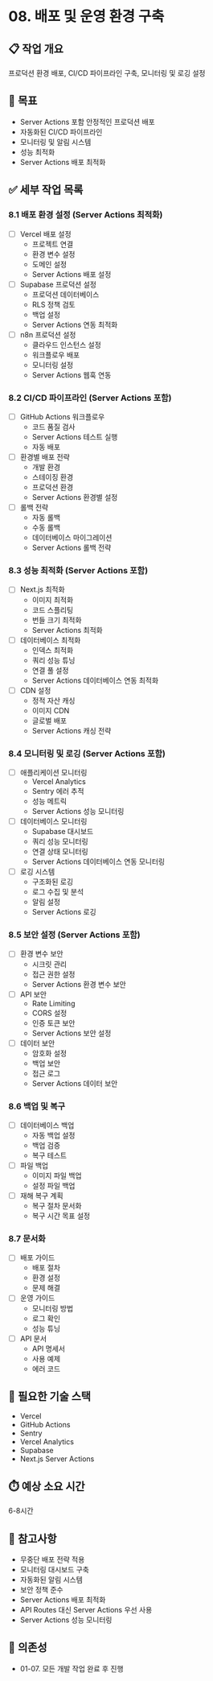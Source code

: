 # 08. 배포 및 운영 환경 구축

## 📋 작업 개요
프로덕션 환경 배포, CI/CD 파이프라인 구축, 모니터링 및 로깅 설정

## 🎯 목표
- Server Actions 포함 안정적인 프로덕션 배포
- 자동화된 CI/CD 파이프라인
- 모니터링 및 알림 시스템
- 성능 최적화
- Server Actions 배포 최적화

## ✅ 세부 작업 목록

### 8.1 배포 환경 설정 (Server Actions 최적화)
- [ ] Vercel 배포 설정
  - 프로젝트 연결
  - 환경 변수 설정
  - 도메인 설정
  - Server Actions 배포 설정
- [ ] Supabase 프로덕션 설정
  - 프로덕션 데이터베이스
  - RLS 정책 검토
  - 백업 설정
  - Server Actions 연동 최적화
- [ ] n8n 프로덕션 설정
  - 클라우드 인스턴스 설정
  - 워크플로우 배포
  - 모니터링 설정
  - Server Actions 웹훅 연동

### 8.2 CI/CD 파이프라인 (Server Actions 포함)
- [ ] GitHub Actions 워크플로우
  - 코드 품질 검사
  - Server Actions 테스트 실행
  - 자동 배포
- [ ] 환경별 배포 전략
  - 개발 환경
  - 스테이징 환경
  - 프로덕션 환경
  - Server Actions 환경별 설정
- [ ] 롤백 전략
  - 자동 롤백
  - 수동 롤백
  - 데이터베이스 마이그레이션
  - Server Actions 롤백 전략

### 8.3 성능 최적화 (Server Actions 포함)
- [ ] Next.js 최적화
  - 이미지 최적화
  - 코드 스플리팅
  - 번들 크기 최적화
  - Server Actions 최적화
- [ ] 데이터베이스 최적화
  - 인덱스 최적화
  - 쿼리 성능 튜닝
  - 연결 풀 설정
  - Server Actions 데이터베이스 연동 최적화
- [ ] CDN 설정
  - 정적 자산 캐싱
  - 이미지 CDN
  - 글로벌 배포
  - Server Actions 캐싱 전략

### 8.4 모니터링 및 로깅 (Server Actions 포함)
- [ ] 애플리케이션 모니터링
  - Vercel Analytics
  - Sentry 에러 추적
  - 성능 메트릭
  - Server Actions 성능 모니터링
- [ ] 데이터베이스 모니터링
  - Supabase 대시보드
  - 쿼리 성능 모니터링
  - 연결 상태 모니터링
  - Server Actions 데이터베이스 연동 모니터링
- [ ] 로깅 시스템
  - 구조화된 로깅
  - 로그 수집 및 분석
  - 알림 설정
  - Server Actions 로깅

### 8.5 보안 설정 (Server Actions 포함)
- [ ] 환경 변수 보안
  - 시크릿 관리
  - 접근 권한 설정
  - Server Actions 환경 변수 보안
- [ ] API 보안
  - Rate Limiting
  - CORS 설정
  - 인증 토큰 보안
  - Server Actions 보안 설정
- [ ] 데이터 보안
  - 암호화 설정
  - 백업 보안
  - 접근 로그
  - Server Actions 데이터 보안

### 8.6 백업 및 복구
- [ ] 데이터베이스 백업
  - 자동 백업 설정
  - 백업 검증
  - 복구 테스트
- [ ] 파일 백업
  - 이미지 파일 백업
  - 설정 파일 백업
- [ ] 재해 복구 계획
  - 복구 절차 문서화
  - 복구 시간 목표 설정

### 8.7 문서화
- [ ] 배포 가이드
  - 배포 절차
  - 환경 설정
  - 문제 해결
- [ ] 운영 가이드
  - 모니터링 방법
  - 로그 확인
  - 성능 튜닝
- [ ] API 문서
  - API 명세서
  - 사용 예제
  - 에러 코드

## 🔧 필요한 기술 스택
- Vercel
- GitHub Actions
- Sentry
- Vercel Analytics
- Supabase
- Next.js Server Actions

## ⏱️ 예상 소요 시간
6-8시간

## 📝 참고사항
- 무중단 배포 전략 적용
- 모니터링 대시보드 구축
- 자동화된 알림 시스템
- 보안 정책 준수
- Server Actions 배포 최적화
- API Routes 대신 Server Actions 우선 사용
- Server Actions 성능 모니터링

## 🔗 의존성
- 01-07. 모든 개발 작업 완료 후 진행
